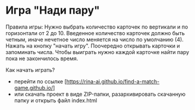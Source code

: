# Игра "Нади пару"

Правила игры:
Нужно выбрать количество карточек по вертикали и по горизонтали от 2 до 10. Введенное количество карточек должно быть четным, иначе нечетное число меняется на число по умолчанию (4). Нажать на кнопку "начать игру". Поочередно открывать карточки и запоминать числа. Чтобы выиграть нужно каждой карточке найти пару пока не закончилось время.  

Как начать играть?
- перейти по ссылке [https://rina-ai.github.io/find-a-match-game.github.io/]
- или скачать проект в виде ZIP-папки, разархивировать скачанную папку и открыть файл index.html
